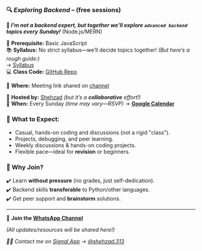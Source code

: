 ### **🔍 _Exploring Backend_ – (free sessions)**

**🚀 _I’m not a backend expert, but together we’ll explore `advanced backend` topics every Sunday!_** (Node.js/MERN)

💛 **Prerequisite:** Basic JavaScript  
📚 **Syllabus:** No strict syllabus—we’ll decide topics together! _(But here’s a rough guide:)_  
→ [Syllabus](https://github.com/shehza-d/teaching-web-at-SMIT-B11/blob/main/11.NodeJs/README.md)  
💻 **Class Code:** [GitHub Repo](https://github.com/shehza-d/teaching-web-at-SMIT-B11/tree/main/11.NodeJs)

📍 **Where:** Meeting link shared on [channel](https://whatsapp.com/channel/0029Va8AsRW0wajyhNcx4T1Y)

👥 **Hosted by:** [Shehzad](https://github.com/shehza-d/) _(but it’s a **collaborative** effort!)_  
📅 **When:** Every Sunday _(time may vary—RSVP)_ → **[Google Calendar](https://calendar.app.google/p5f7iuG625caTShM9)**

### **🌱 What to Expect:**

- Casual, hands-on coding and discussions (not a rigid "class").
- Projects, debugging, and peer learning.
- Weekly discussions & hands-on coding projects.
- Flexible pace—ideal for **revision** or beginners.

### **🙌 Why Join?**

✔️ Learn **without pressure** (no grades, just self-dedication).  
✔️ Backend skills **transferable** to Python/other languages.  
✔️ Get peer support and **brainstorm** solutions.

---

🔗 **Join the [WhatsApp Channel](https://whatsapp.com/channel/0029Va8AsRW0wajyhNcx4T1Y)**

_(All updates/resources will be shared here!)_

_👋🏻 Contact me on [Signal App](https://signal.org/install/) → [@shehzad.313](https://signal.me/#eu/PsVq1CrIHYBiLDgHUK7j5HdoJ7YxetzY3gRvrV769WiXfHfApNFMarvmx4S99zu5)_
